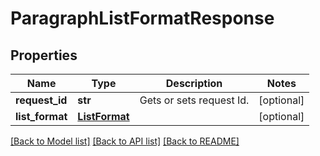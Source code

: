 # ParagraphListFormatResponse

## Properties
Name | Type | Description | Notes
------------ | ------------- | ------------- | -------------
**request_id** | **str** | Gets or sets request Id. | [optional] 
**list_format** | [**ListFormat**](ListFormat.md) |  | [optional] 

[[Back to Model list]](../README.md#documentation-for-models) [[Back to API list]](../README.md#documentation-for-api-endpoints) [[Back to README]](../README.md)

